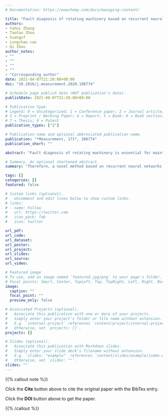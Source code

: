 ```yaml
---
# Documentation: https://wowchemy.com/docs/managing-content/

title: "Fault diagnosis of rotating machinery based on recurrent neural networks"
authors:
- Yahui Zhang
- Taotao Zhou
- huangxf
- Longchao cao
- Qi Zhou
author_notes:
- ""
- ""
- ""
- ""
- "Corresponding author"
date: 2021-04-07T21:20:00+08:00
doi: "10.1016/j.measurement.2020.108774"

# Schedule page publish date (NOT publication's date).
publishDate: 2021-08-07T21:20:00+08:00

# Publication type.
# Legend: 0 = Uncategorized; 1 = Conference paper; 2 = Journal article;
# 3 = Preprint / Working Paper; 4 = Report; 5 = Book; 6 = Book section;
# 7 = Thesis; 8 = Patent
publication_types: ["2"]

# Publication name and optional abbreviated publication name.
publication: "*Measurement, 171*, 108774"
publication_short: ""

abstract: "Fault diagnosis of rotating machinery is essential for maintaining system performance and ensuring the operation safety. Deep learning (DL) has been recently developed rapidly and achieved remarkable results in fault diagnosis. However, the temporal information from time-series signals is ignored by convolutional neural networks (CNNs) based methods. Besides, the robustness against the noise is essential to methods for fault diagnosis. Therefore, a novel method based on recurrent neural networks (RNNs) is proposed to identify fault types in rotating machinery in this paper. One-dimensional time-series vibration signals are first converted into two-dimensional images. Then, Gated Recurrent Unit (GRU) is introduced to exploit temporal information of time-series data and learn representative features from constructed images. A multilayer perceptron (MLP) is finally employed to implement fault recognition. Experimental results show that the proposed method achieves the best performance on two public datasets compared with existing work and exhibits the robustness against the noise."

# Summary. An optional shortened abstract.
summary: "Therefore, a novel method based on recurrent neural networks (RNNs) is proposed to identify fault types in rotating machinery in this paper."

tags: []
categories: []
featured: false

# Custom links (optional).
#   Uncomment and edit lines below to show custom links.
# links:
# - name: Follow
#   url: https://twitter.com
#   icon_pack: fab
#   icon: twitter

url_pdf:
url_code:
url_dataset:
url_poster:
url_project:
url_slides:
url_source:
url_video:

# Featured image
# To use, add an image named `featured.jpg/png` to your page's folder. 
# Focal points: Smart, Center, TopLeft, Top, TopRight, Left, Right, BottomLeft, Bottom, BottomRight.
image:
  caption: ""
  focal_point: ""
  preview_only: false

# Associated Projects (optional).
#   Associate this publication with one or more of your projects.
#   Simply enter your project's folder or file name without extension.
#   E.g. `internal-project` references `content/project/internal-project/index.md`.
#   Otherwise, set `projects: []`.
projects: []

# Slides (optional).
#   Associate this publication with Markdown slides.
#   Simply enter your slide deck's filename without extension.
#   E.g. `slides: "example"` references `content/slides/example/index.md`.
#   Otherwise, set `slides: ""`.
slides: ""
---
```


{{% callout note %}}

Click the **Cite** button above to cite the original paper with the BibTex entry.

Click the **DOI** button above to get the paper.

{{% /callout %}}
